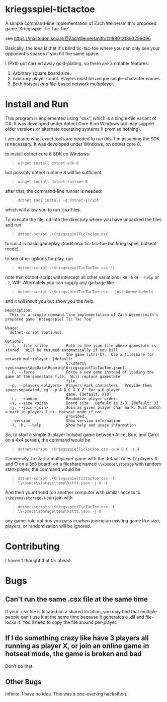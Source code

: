 # kriegsspiel-tictactoe

A simple command-line implementation of Zach Weinersmith's proposed game 'Kriegsspiel Tic Tac Toe'.

see https://mastodon.social/@ZachWeinersmith/111890121393299096

Basically, the idea is that it's blind tic-tac-toe where you can only see your
opponent's spaces if you hit the same space.

I (Pxtl) got carried away gold-plating, so there are 3 notable features:

1. Arbitrary square board size.
2. Arbitrary player count. Players must be unique single-character names.
3. Both hotseat *and* file-based network multiplayer.

# Install and Run

This program is implemented using "csx", which is a single-file variant of C#.
It was developed under dotnet Core 8 on Windows but may support older versions
or alternate operating systems (I promise nothing).

I am unsure what exact tools are needed to run this.  I'm assuming the SDK is
necessary.  It was developed under Windows, on dotnet core 8.

to install dotnet core 8 SDK on Windows:

> `winget install dotnet-sdk-8`

but possibly dotnet runtime 8 will be sufficient.

> `winget install dotnet-runtime-8`

after that, the command-line runner is needed:

> `dotnet tool install -g dotnet-script`

which will allow you to run .csx files.

To execute the file, cd into the directory where you have unpacked the files and
run

> `dotnet-script .\KriegsspielTicTacToe.csx`

to run it in basic gameplay (traditional tic-tac-toe but kriegsspiel, hotseat
mode).

to see other options for play, run

> `dotnet-script .\KriegsspielTicTacToe.csx /?`

note that dotnet-script will intercept all other variations like `-h` or
`--help` or `-?`, WIP.  Alternately you can supply any garbage like 

> `dotnet-script .\KriegsspielTicTacToe.csx --justshowmethehelp`

and it will insult you but show you the help.

```
Description:
  This is a simple command-line implementation of Zach Weinersmith's proposed game 'Kriegsspiel Tic Tac Toe'

Usage:
  dotnet-script [options]

Options:
  -f, --file <file>        Path to the json file where gamestate is stored.  Will be resumed automatically if you kill
                           the game (ctrl-C).  Use a fileshare for network multiplayer. [default:
                           C:\Users\<yourname>\AppData\Roaming\KriegsspielTicTacToe.json]
  -F, --force              Force a new game instead of loading the game at the gamestate file.  Will replace gamestate 
                           file.
  -p, --players <players>  Players mark characters.  Provide them space-separated, eg '-p A B C X Y Z' for a 6-player
                           game. [default: X|O]
  -r, --random             Randomize player order.
  -s, --size <size>        Board size.  Default is 3x3. [default: 3]
  -j, --join <join>        Join as given player char mark. Must match a mark in players list. Hotseat mode if not
                           provided.
  --version                Show version information
  -?, -h, --help           Show help and usage information
```

So, to start a simple 3-player hotseat game between Alice, Bob, and Carol on a 4x4 screen, the command would be

> `dotnet-script .\KriegsspielTicTacToe.csx -p A B C -s 4`

Conversely, to start a multiplayer game with the default rules (2 players X and
O on a 3x3 board) on a fileshare named `\\kosmos\storage` with random
start-player, the command would be 

> `dotnet-script .\KriegsspielTicTacToe.csx -f \\kosmos\storage\temp\ksttt.json -j X -r`

And then your friend (on another computer with similar access to `\\kosmos\storage\`) can join with 

> `dotnet-script .\KriegsspielTicTacToe.csx -f \\kosmos\storage\temp\ksttt.json -j O`

any game-rule options you pass in when joining an existing game like size,
players, or randomization will be ignored.

# Contributing

I haven't thought that far ahead.

# Bugs

## Can't run the same .csx file at the same time

If your .csx file is located on a shared location, you may find that multiple
people can't use it at the same time because it generates a .dll and file-locks
it.  You'll need to copy the file around per-player.

## If I do something crazy like have 3 players all running as player X, or join an online game in hotseat mode, the game is broken and bad

Don't do that.

## Other Bugs

Infinite.  I have no idea.  This was a one-evening hackathon.